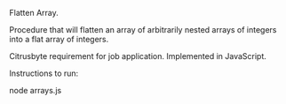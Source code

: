 Flatten Array.

Procedure that will flatten an array of arbitrarily nested arrays of integers into a flat array of integers.

Citrusbyte requirement for job application. Implemented in JavaScript.

Instructions to run:

node arrays.js
